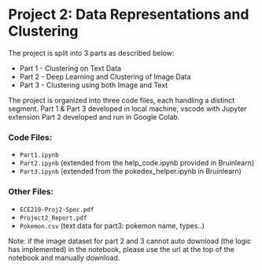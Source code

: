# Project 2: Data Representations and Clustering

The project is split into 3 parts as described below:

- Part 1 - Clustering on Text Data
- Part 2 - Deep Learning and Clustering of Image Data
- Part 3 - Clustering using both Image and Text

The project is organized into three code files, each handling a distinct segment.
Part 1 & Part 3 developed in local machine, vscode with Jupyter extension
Part 2 developed and run in Google Colab.

### Code Files:

- `Part1.ipynb`
- `Part2.ipynb` (extended from the help_code.ipynb provided in Bruinlearn)
- `Part3.ipynb` (extended from the pokedex_helper.ipynb in Bruinlearn)

### Other Files:

- `ECE219-Proj2-Spec.pdf`
- `Project2_Report.pdf`
- `Pokemon.csv` (text data for part3: pokemon name, types..)

Note: if the image dataset for part 2 and 3 cannot auto download (the logic has implemented) in the notebook, please use the url at the top of the notebook and manually download.
